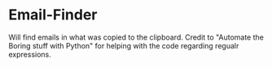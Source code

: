 # Email-Finder
Will find emails in what was copied to the clipboard.
Credit to "Automate the Boring stuff with Python" for helping with the code regarding regualr expressions.
